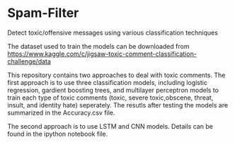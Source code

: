 # Spam-Filter
Detect toxic/offensive messages using various classification techniques

The dataset used to train the models can be downloaded from https://www.kaggle.com/c/jigsaw-toxic-comment-classification-challenge/data

This repository contains two approaches to deal with toxic comments.
The first approach is to use three classification models, including logistic regression, gardient boosting trees, and multilayer perceptron models to train each type of toxic comments (toxic, severe toxic,obscene, threat, insult, and identity hate) seperately. The resutls after testing the models are summarized in the Accuracy.csv file.

The second approach is to use LSTM and CNN models. Details can be found in the ipython notebook file.
